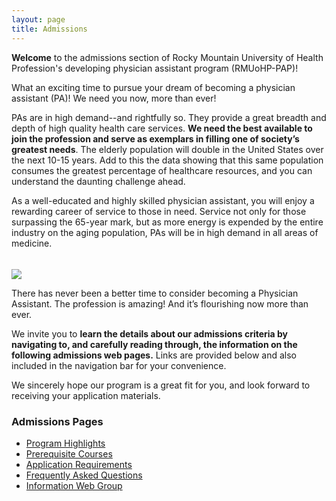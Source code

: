 ```yaml
---
layout: page
title: Admissions
---
```


<p class="message">
  <strong>Welcome</strong> to the admissions section of Rocky Mountain University of Health Profession's developing physician assistant program (RMUoHP-PAP)!
</p>

<span class="highlight">What an exciting time to pursue your dream of becoming a physician assistant (PA)! We need you now, more than ever!</span>

PAs are in high demand--and rightfully so.  <span class="highlight">They provide a great breadth and depth of high quality health care services</span>. **We need the best available to join the profession and serve as exemplars in filling one of society’s greatest needs**. The elderly population will double in the United States over the next 10-15 years.  Add to this the data showing that this same population consumes the greatest percentage of healthcare resources, and you can understand the daunting challenge ahead.

As a <span class="highlight">well-educated and highly skilled physician assistant, you will enjoy a rewarding career of service to those in need</span>. Service not only for those surpassing the 65-year mark, but as more energy is expended by the entire industry on the aging population, PAs will be in high demand in all areas of medicine. 

<img src="{{site.imagepath}}/pastudents.jpg" style="max-width:100%; margin-left:auto; margin-right:auto; margin-top:1.2rem;">

There has never been a better time to consider becoming a Physician Assistant.  The profession is amazing!  And it’s flourishing now more than ever.

We invite you to **learn the details about our admissions criteria by navigating to, and carefully reading through, the information on the following admissions web pages.** Links are provided below and also included in the navigation bar for your convenience. 

We sincerely hope our program is a great fit for you, and look forward to receiving your application materials.

### Admissions Pages

- [Program Highlights][program-highlights]
- [Prerequisite Courses][prereqs]
- [Application Requirements][app-requirements]
- [Frequently Asked Questions][faq]
- [Information Web Group][info-web-group]

[program-highlights]: /coming-soon
[prereqs]: /admissions/prerequisite-courses
[app-requirements]: /admissions/application-requirements
[faq]: /admissions/frequently-asked-questions
[info-web-group]: /admissions/rmuohp-pap-information-group
